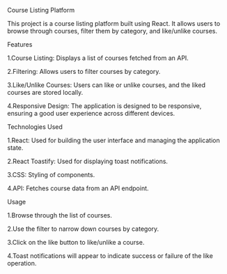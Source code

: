 Course Listing Platform


This project is a course listing platform built using React. It allows users to browse through courses, filter them by category, and like/unlike courses.


Features

1.Course Listing: Displays a list of courses fetched from an API.

2.Filtering: Allows users to filter courses by category.

3.Like/Unlike Courses: Users can like or unlike courses, and the liked courses are stored locally.

4.Responsive Design: The application is designed to be responsive, ensuring a good user experience across different devices.


Technologies Used

1.React: Used for building the user interface and managing the application state.

2.React Toastify: Used for displaying toast notifications.

3.CSS: Styling of components.

4.API: Fetches course data from an API endpoint.


Usage

1.Browse through the list of courses.

2.Use the filter to narrow down courses by category.

3.Click on the like button to like/unlike a course.

4.Toast notifications will appear to indicate success or failure of the like operation.
